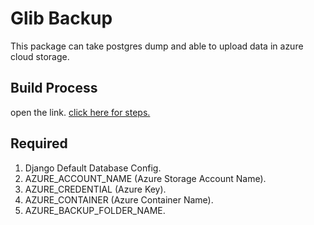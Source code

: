 # Glib Backup

This package can take postgres dump and able to upload data in azure cloud storage.

## Build Process
open the link.
[click here for steps.](https://packaging.python.org/tutorials/packaging-projects/#uploading-the-distribution-archives)

## Required 
1. Django Default Database Config.
2. AZURE_ACCOUNT_NAME (Azure Storage Account Name).
3. AZURE_CREDENTIAL (Azure Key).
4. AZURE_CONTAINER (Azure Container Name).
5. AZURE_BACKUP_FOLDER_NAME.
